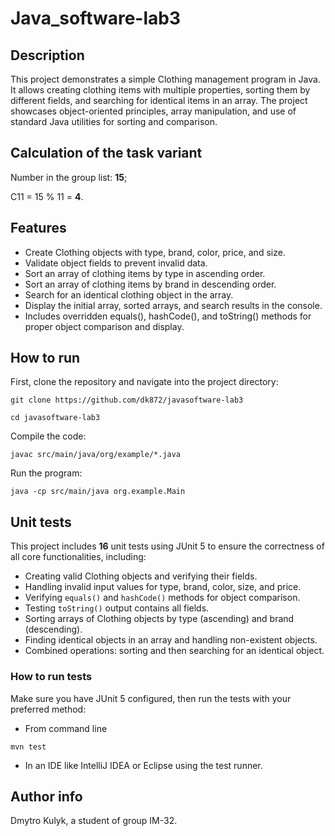 # Java_software-lab3

## Description
This project demonstrates a simple Clothing management program in Java. It allows creating clothing items with multiple properties, sorting them by different fields, and searching for identical items in an array. The project showcases object-oriented principles, array manipulation, and use of standard Java utilities for sorting and comparison. 

## Calculation of the task variant
Number in the group list: **15**;

C11 = 15 % 11 = **4**.

## Features
- Create Clothing objects with type, brand, color, price, and size.
- Validate object fields to prevent invalid data.
- Sort an array of clothing items by type in ascending order.
- Sort an array of clothing items by brand in descending order.
- Search for an identical clothing object in the array.
- Display the initial array, sorted arrays, and search results in the console.
- Includes overridden equals(), hashCode(), and toString() methods for proper object comparison and display.

## How to run
First, clone the repository and navigate into the project directory:
```
git clone https://github.com/dk872/javasoftware-lab3
```
```
cd javasoftware-lab3
```

Compile the code:
```
javac src/main/java/org/example/*.java
```

Run the program:
```
java -cp src/main/java org.example.Main
```

## Unit tests
This project includes **16** unit tests using JUnit 5 to ensure the correctness of all core functionalities, including:

- Creating valid Clothing objects and verifying their fields.
- Handling invalid input values for type, brand, color, size, and price.
- Verifying `equals()` and `hashCode()` methods for object comparison.
- Testing `toString()` output contains all fields.
- Sorting arrays of Clothing objects by type (ascending) and brand (descending).
- Finding identical objects in an array and handling non-existent objects.
- Combined operations: sorting and then searching for an identical object.

### How to run tests
Make sure you have JUnit 5 configured, then run the tests with your preferred method:
  - From command line
  ```
  mvn test
  ```
  - In an IDE like IntelliJ IDEA or Eclipse using the test runner.

## Author info
Dmytro Kulyk, a student of group IM-32.
